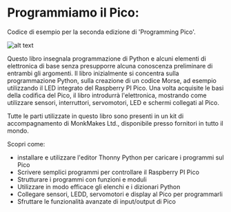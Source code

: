 # Programmiamo il Pico: 
Codice di esempio per la seconda edizione di 'Programming Pico'.

![alt text](cover_front_it.png)

Questo libro insegnala programmazione di Python e alcuni elementi di elettronica di base senza presupporre alcuna conoscenza preliminare di entrambi gli argomenti. Il libro inizialmente si concentra sulla programmazione Python, sulla creazione di un codice Morse, ad esempio utilizzando il LED integrato del Raspberry PI Pico. Una volta acquisite le basi della codifica del Pico, il libro introdurrà l'elettronica, mostrando come utilizzare sensori, interruttori, servomotori, LED e schermi collegati al Pico.

Tutte le parti utilizzate in questo libro sono presenti in un kit di accompagnamento di MonkMakes Ltd., disponibile presso fornitori in tutto il mondo.

Scopri come:
- installare e utilizzare l'editor Thonny Python per caricare i programmi sul Pico
- Scrivere semplici programmi per controllare il Raspberry PI Pico
- Strutturare i programmi con funzioni e moduli
- Utilizzare in modo efficace gli elenchi e i dizionari Python
- Collegare sensori, LEDD, servomotori e display al Pico per programmarli
- Sfruttare le funzionalità avanzate di input/output di Pico
